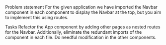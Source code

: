 Problem statement
For the given application we have imported the Navbar component in each component to display the Navbar at the top, but you aim to implement this using routes.

Tasks
Refactor the App component by adding other pages as nested routes for the Navbar.
Additionally, eliminate the redundant imports of the component in each file.
Do needful modification in the other components.
